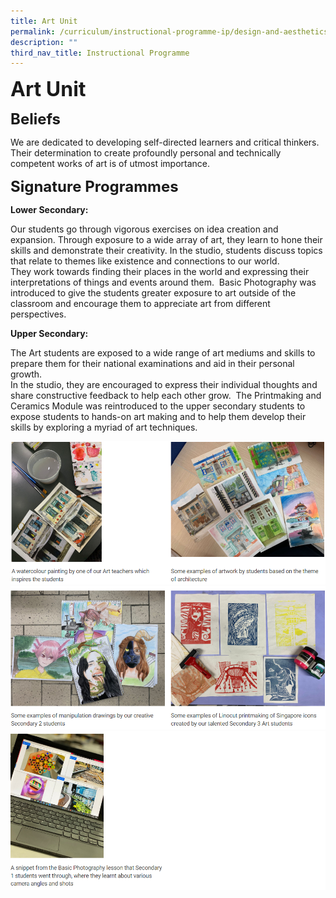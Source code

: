 ```yaml
---
title: Art Unit
permalink: /curriculum/instructional-programme-ip/design-and-aesthetics/art-unit/
description: ""
third_nav_title: Instructional Programme
---
```





**<font size=6>Art Unit</font>**



**<font size=5>Beliefs</font>**

We are dedicated to developing self-directed learners and critical thinkers. Their determination to create profoundly personal and technically competent works of art is of utmost importance. 

  
**<font size=5>Signature Programmes</font>**

**Lower Secondary:** 

Our students go through vigorous exercises on idea creation and expansion. Through exposure to a wide array of art, they learn to hone their skills and demonstrate their creativity. In the studio, students discuss topics that relate to themes like existence and connections to our world.<br>
They work towards finding their places in the world and expressing their interpretations of things and events around them. 
Basic Photography was introduced to give the students greater exposure to art outside of the classroom and encourage them to appreciate art from different perspectives.

**Upper Secondary:** 

The Art students are exposed to a wide range of art mediums and skills to prepare them for their national examinations and aid in their personal growth.<br>
In the studio, they are encouraged to express their individual thoughts and share constructive feedback to help each other grow. 
The Printmaking and Ceramics Module was reintroduced to the upper secondary students to expose students to hands-on art making and to help them develop their skills by exploring a myriad of art techniques.

![](/images/Curriculum/Art%201.png)
![](/images/Curriculum/Art%202.png)
![](/images/Curriculum/Art%203.png)